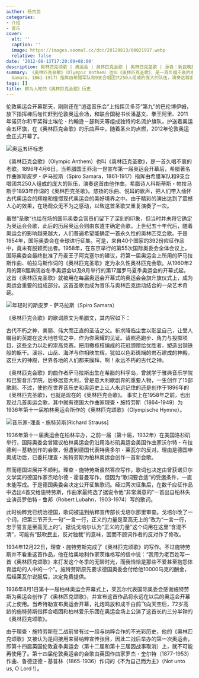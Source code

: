 ```yaml
---
author: 杨杰民
categories:
- 介绍
- 音乐
cover:
  alt: ''
  caption: ''
  image: https://images.soomal.cc/doc/20120813/00021917.webp
  relative: false
date: '2012-08-13T17:20:09+08:00'
description: 奥林匹克颂歌 | 奥运会 | 奥林匹克会歌 | 奥林匹克圣歌 | 源自：新民晚报 | 版权：转载 |  平均/总评分：10.00/30
summary: 《奥林匹克会歌》（Olympic Anthem）也叫《奥林匹克圣歌》，是一首久唱不衰的老歌。1896年4月6日，当希腊国王乔治一世宣布第一届奥运会开幕后，希腊著名作曲家斯皮罗・萨马拉斯（Spiro
  Samara，1861-1917）指挥由希腊军队和9支合唱团共250人组成的庞大的队伍，演奏这首由他作曲，希腊诗人科斯蒂斯・帕拉马斯……
tags: []
title: 鲜为人知的《奥林匹克会歌》历史
---
```


伦敦奥运会开幕那天，刚刚还在“逍遥音乐会”上指挥贝多芬“第九”的巴伦博伊姆，放下指挥棒后匆忙赶到伦敦奥运会场，和联合国秘书长潘基文、拳王阿里、2011年诺贝尔和平奖得主埃伦・约翰逊－瑟利夫等组成独特的名流护旗队，护送着奥运会五环旗，在《奥林匹克会歌》的乐曲声中，随着圣火的点燃，2012年伦敦奥运会正式开幕了。

![奥运五环标志](https://images.soomal.cc/doc/20120813/00021917.webp)





《奥林匹克会歌》（Olympic Anthem）也叫《奥林匹克圣歌》，是一首久唱不衰的老歌。1896年4月6日，当希腊国王乔治一世宣布第一届奥运会开幕后，希腊著名作曲家斯皮罗・萨马拉斯（Spiro Samara，1861-1917）指挥由希腊军队和9支合唱团共250人组成的庞大的队伍，演奏这首由他作曲，希腊诗人科斯蒂斯・帕拉马斯于1893年作词的《奥林匹克圣歌》。悠扬的乐曲、悦耳的歌声，把人们带入缅怀古代奥运会的辉煌和憧憬现代奥运会的美好境界之中。由于精彩的演出达到了震撼人心的效果，在场观众无不为之感动，以致这首圣歌又重复演奏了一次。 

虽然“圣歌”也给在场的国际奥委会官员们留下了深刻的印象，但当时并未将它确定为奥运会会歌，此后的历届奥运会则由东道主确定会歌。上世纪五十年代后，随着奥运会的影响越来越大，人们普遍希望能确定一首永久性的奥林匹克会歌。于是1954年，国际奥委会在全球进行征集。可是，来自40个国家的392份应征作品中，竟未有脱颖而出者。1958年，在东京举行的第55次国际奥委会全体会议上，国际奥委会最终批准了丹麦王子阿克塞尔的建议，将第一届奥运会上所用的萨马拉斯作曲、帕拉马斯作词的《奥林匹克圣歌》定为永久性奥林匹克会歌。从1960年2月的第8届斯阔谷冬季奥运会以及8月举行的第17届罗马夏季奥运会的开幕式起，这首《奥林匹克圣歌》就被用在每届奥运会开幕式的奥运会会旗升旗仪式上，成为奥运会重要的组成部分。这首圣歌也成为音乐与奥林匹克运动结合的一朵艺术奇葩。

![年轻时的斯皮罗・萨马拉斯（Spiro Samara）](https://images.soomal.cc/doc/20120813/00021918.webp)





《奥林匹克会歌》的歌词原文为希腊文，其内容如下：


古代不朽之神，美丽、伟大而正直的圣洁之父。祈求降临尘世以彰显自己，让受人瞩目的英雄在这大地苍穹之中，作为你荣耀的见证。请照亮跑步、角力与投掷项目，这些全力以赴的崇高竞赛。把用橄榄枝编成的花冠颁赠给优胜者，塑造出钢铁般的躯干。溪谷、山岳、海洋与你相映生辉，犹如以色彩斑斓的岩石建成的神殿。这巨大的神殿，世界各地的人们都来膜拜，啊！永远不朽的古代之神。


《奥林匹克会歌》的曲作者萨马拉斯出生在希腊的科孚岛，曾就学于雅典音乐学院和巴黎音乐学院，后移居意大利，曾是意大利歌剧界的重要人物，一生创作了15部歌剧。不过，使他在世界音乐史和奥运史上让人永远记住的还是创作于1896年的《奥林匹克圣歌》，也就是现在的《奥林匹克会歌》。 事实上在1958年之前，也出现过几首奥运会歌，其中就有德国大作曲家理查・施特劳斯（1864-1949）为1936年第十一届柏林奥运会所作的《奥林匹克颂歌》（Olympische Hymne）。

![音乐家-理查・施特劳斯[Richard Strauss]](https://images.soomal.cc/doc/20120714/00021072.webp)





1936年第十一届奥运会在柏林举办，之前一届（第十届，1932年）在美国洛杉矶举行，国际奥委会曾建议柏林奥运会仍沿用洛杉矶奥运会美国作曲家沃尔特・布拉德利－基勒创作的会歌，但遭到德国代表特奥多尔・莱瓦尔的反对。理由是德国申奥成功后，已委托理查・施特劳斯为柏林奥运会创作一首新会歌。

然而德国进展并不顺利。理查・施特劳斯虽然答应写作，歌词也决定由曾获诺贝尔文学奖的德国作家杰哈尔德・霍普曼写作，但因为“歌词要合适”的受邀条件，一直未能写成。于是德国奥委会决定公开征集歌词。经过两次征集后，在数千应征作品中选出4首交给施特劳斯，作曲家最终选了据说令他“非常满意的”一首出自柏林失业演员罗伯特・鲁邦（Robert Lubahn，1903-1974）写的歌词。

此时纳粹党已统治德国，歌词被送到纳粹宣传部长戈培尔那里审查。戈培尔改了一个词，把第三节开头一句“一言一行，正义的力量是至高无上的”改为“一言一行，忠于誓言是至高无上的”。据说戈培尔认为“正义的力量”这个词用在这里“含混不清”，可能有“鼓吹民主，反对独裁”的意味，因而不顾词作者的反对作了修改。

1934年12月22日，理查・施特劳斯完成了《奥林匹克颂歌》的写作。不过施特劳斯并不看重这首作品，他在给奥地利作家茨维格写的信中说：“我用为老百姓写一首《奥林匹克颂歌》来打发这个冬季的无聊时光，而我恰恰是那些不爱甚至抱怨体育运动的人中的一个”。施特劳斯原先要求德国奥委会付给他10000马克的酬金，后经莱瓦尔说服后，决定免费提供。

1936年8月1日第十一届柏林奥运会开幕式上，莱瓦尔代表国际奥委会感谢施特劳斯为奥运会创作了《奥林匹克颂歌》，并宣布这首作品将永远在以后的奥运会开幕式上使用。当希特勒宣布奥运会开幕，礼炮鸣放和成千白鸽飞向天空后，72岁高龄的施特劳斯指挥合唱团和柏林爱乐乐团在奥运会场上公演了这首长约三分半钟的《奥林匹克颂歌》。

由于理查・施特劳斯在二战前曾有过一段与纳粹合作的不光彩历史，他的《奥林匹克颂歌》又被认为是间接用来替纳粹宣传张目，因此二战后举办的第一次奥运会，即第十四届英国伦敦夏季奥运会（第十二届和第十三届因战事取消）上，就不可能再使用了。第十四届伦敦奥运会的会歌由英国作曲家罗杰・奎尔特（1877-1953）作曲、鲁德亚德・基普林（1865-1936）作词的《不为自己而为主》（Not unto us, O Lord !）。
